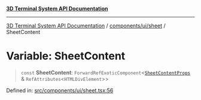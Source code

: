 [**3D Terminal System API Documentation**](../../../../README.md)

***

[3D Terminal System API Documentation](../../../../README.md) / [components/ui/sheet](../README.md) / SheetContent

# Variable: SheetContent

> `const` **SheetContent**: `ForwardRefExoticComponent`\<[`SheetContentProps`](../interfaces/SheetContentProps.md) & `RefAttributes`\<`HTMLDivElement`\>\>

Defined in: [src/components/ui/sheet.tsx:56](https://github.com/Dicommunitas/ThreeJS_Terminal_3D/blob/d3a4c6e46069e0806d20629a3dc62ea6a87d736c/src/components/ui/sheet.tsx#L56)
